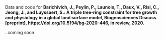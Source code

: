 


Data and code for **Barichivich, J., Peylin, P., Launois, T., Daux, V., Risi, C., Jeong, J., and Luyssaert, S.: A triple tree-ring constraint for tree growth and physiology in a global land surface model, Biogeosciences Discuss. [preprint], https://doi.org/10.5194/bg-2020-446, in review, 2020.** 

..coming soon
